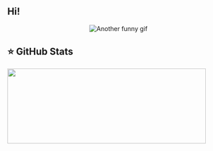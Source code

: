 ## Hi!

<p align="center">
<img src="./72uG.gif" alt="Another funny gif"/>
</p>

## ⭐ GitHub Stats
<a href="https://github.com/gubanovpm/github-readme-stats">
  <img width=450 height=170 align="center" src="https://github-readme-stats.vercel.app/api?username=gubanovpm&theme=midnight-purple&show_icons=true&bg_color=0D1117&hide_border=true" />
</a>
